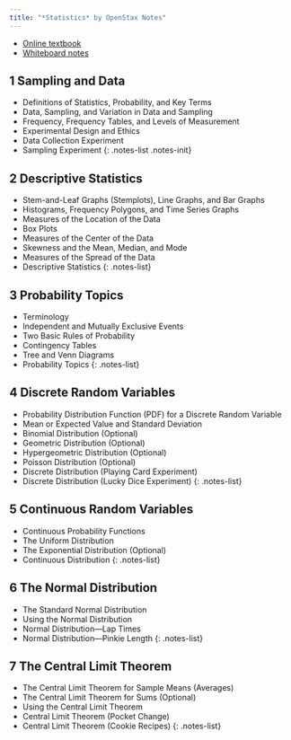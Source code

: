 ```yaml
---
title: "*Statistics* by OpenStax Notes"
---
```


- [Online textbook](https://openstax.org/books/statistics/pages/1-introduction)
- [Whiteboard notes](https://1drv.ms/o/c/c4097c61e06a2b97/EpojsyS4IFdOp0qZoDZdHikBZAinLWQ3ncbWjBZVKo0vtQ?e=5egVmL)

## 1 Sampling and Data

- Definitions of Statistics, Probability, and Key Terms
- Data, Sampling, and Variation in Data and Sampling
- Frequency, Frequency Tables, and Levels of Measurement
- Experimental Design and Ethics
- Data Collection Experiment
- Sampling Experiment
{: .notes-list .notes-init}

## 2 Descriptive Statistics

- Stem-and-Leaf Graphs (Stemplots), Line Graphs, and Bar Graphs
- Histograms, Frequency Polygons, and Time Series Graphs
- Measures of the Location of the Data
- Box Plots
- Measures of the Center of the Data
- Skewness and the Mean, Median, and Mode
- Measures of the Spread of the Data
- Descriptive Statistics
{: .notes-list}

## 3 Probability Topics

- Terminology
- Independent and Mutually Exclusive Events
- Two Basic Rules of Probability
- Contingency Tables
- Tree and Venn Diagrams
- Probability Topics
{: .notes-list}

## 4 Discrete Random Variables

- Probability Distribution Function (PDF) for a Discrete Random Variable
- Mean or Expected Value and Standard Deviation
- Binomial Distribution (Optional)
- Geometric Distribution (Optional)
- Hypergeometric Distribution (Optional)
- Poisson Distribution (Optional)
- Discrete Distribution (Playing Card Experiment)
- Discrete Distribution (Lucky Dice Experiment)
{: .notes-list}

## 5 Continuous Random Variables

- Continuous Probability Functions
- The Uniform Distribution
- The Exponential Distribution (Optional)
- Continuous Distribution
{: .notes-list}

## 6 The Normal Distribution

- The Standard Normal Distribution
- Using the Normal Distribution
- Normal Distribution—Lap Times
- Normal Distribution—Pinkie Length
{: .notes-list}

## 7 The Central Limit Theorem

- The Central Limit Theorem for Sample Means (Averages)
- The Central Limit Theorem for Sums (Optional)
- Using the Central Limit Theorem
- Central Limit Theorem (Pocket Change)
- Central Limit Theorem (Cookie Recipes)
{: .notes-list}
